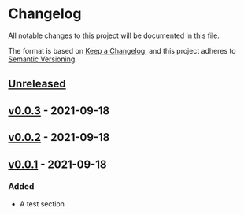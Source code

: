 # Changelog

All notable changes to this project will be documented in this file.

The format is based on [Keep a Changelog](https://keepachangelog.com/en/1.0.0/),
and this project adheres to [Semantic Versioning](https://semver.org/spec/v2.0.0.html).

## [Unreleased]

## [v0.0.3] - 2021-09-18

## [v0.0.2] - 2021-09-18

## [v0.0.1] - 2021-09-18

### Added

-   A test section

[Unreleased]: https://github.com/BenDev9/deployment-testing/compare/v0.0.3...HEAD

[v0.0.3]: https://github.com/BenDev9/deployment-testing/compare/v0.0.2...v0.0.3

[v0.0.2]: https://github.com/BenDev9/deployment-testing/compare/v0.0.1...v0.0.2

[v0.0.1]: https://github.com/BenDev9/deployment-testing/compare/d7a6c40665876e5ea6d15da52969bf8c1ca0d045...v0.0.1
